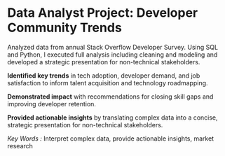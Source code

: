 # Data Analyst Project: Developer Community Trends

Analyzed data from annual Stack Overflow Developer Survey. Using SQL and Python, I executed full analysis including cleaning and modeling and developed a strategic presentation for non-technical stakeholders.

**Identified key trends** in tech adoption, developer demand, and job satisfaction to inform talent acquisition and technology roadmapping.

**Demonstrated impact** with recommendations for closing skill gaps and improving developer retention.

**Provided actionable insights** by translating complex data into a concise, strategic presentation for non-technical stakeholders.



*Key Words :* Interpret complex data, provide actionable insights, market research
